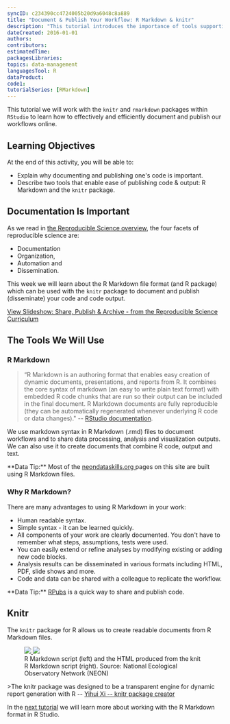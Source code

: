 ```yaml
---
syncID: c234390cc4724005b20d9a6048c8a889
title: "Document & Publish Your Workflow: R Markdown & knitr"
description: "This tutorial introduces the importance of tools supporting documenting & publishing a workflow."
dateCreated: 2016-01-01
authors:
contributors:
estimatedTime:
packagesLibraries:
topics: data-management
languagesTool: R
dataProduct:
code1:
tutorialSeries: [RMarkdown]
---
```


This tutorial we will work with the `knitr` and `rmarkdown` packages within
`RStudio` to learn how to effectively and efficiently document and publish our
workflows online.

<div id="ds-objectives" markdown="1">

## Learning Objectives
At the end of this activity, you will be able to:

* Explain why documenting and publishing one's code is important.
* Describe two tools that enable ease of publishing code & output: R Markdown and 
the `knitr` package. 

</div>

## Documentation Is Important

As we read in
<a href="{{ site.baseurl }}/workshop-event/NEON-DI-2016/NEON-repSci" target="_blank"> the Reproducible Science overview</a>,
the four facets of reproducible science are:

* Documentation
* Organization,
* Automation and
* Dissemination.

This week we will learn about the R Markdown file format (and R package) which
can be used with the `knitr` package to document and publish (disseminate) your
code and code output.

<a class="link--button link--arrow" href="http://neon-workwithdata.github.io/slide-shows/share-publish-archive-slideshow.html" target= "_blank"> View Slideshow: Share, Publish & Archive - from the Reproducible Science Curriculum</a>

## The Tools We Will Use

### R Markdown  

> “R Markdown is an authoring format that enables easy creation of dynamic
documents, presentations, and reports from R. It combines the core syntax of
markdown (an easy to write plain text format) with embedded R code chunks that
are run so their output can be included in the final document. R Markdown
documents are fully reproducible (they can be automatically regenerated whenever
underlying R code or data changes)."
-- <a href="http://rmarkdown.rstudio.com/" target="_blank">RStudio documentation</a>.

We use markdown syntax in R Markdown (.rmd) files to document workflows and
to share data processing, analysis and visualization outputs. We can also use it
to create documents that combine R code, output and text.

<div id="ds-dataTip" markdown="1">
<i class="fa fa-star"></i>**Data Tip:** Most of the
<a href="https://github.com/NEONInc/NEON-Data-Skills/" target="_blank">neondataskills.org </a> pages on this site are built using R Markdown files.
</div>


### Why R Markdown?
There are many advantages to using R Markdown in your work:

* Human readable syntax.
* Simple syntax - it can be learned quickly.
* All components of your work are clearly documented. You don't have to remember
what steps, assumptions, tests were used.
* You can easily extend or refine analyses by modifying existing or adding new
code blocks.
* Analysis results can be disseminated in various formats including HTML, PDF,
slide shows and more.
* Code and data can be shared with a colleague to replicate the workflow.

<div id="ds-dataTip" markdown="1">
<i class="fa fa-star"></i>**Data Tip:**
<a href="https://rpubs.com/" target= "_blank ">RPubs</a>
is a quick way to share and publish code.
</div>

## Knitr

The `knitr` package for R allows us to create readable documents from R Markdown
files.

<figure class="half">
	<a href="{{ site.baseurl }}/images/pre-institute-content/pre-institute3-rmd/rmd-file.png">
	<img src="{{ site.baseurl }}/images/pre-institute-content/pre-institute3-rmd/rmd-file.png">
	</a>
	<a href="{{ site.baseurl }}/images/pre-institute-content/pre-institute3-rmd/knitr-output.png">
	<img src="{{ site.baseurl }}/images/pre-institute-content/pre-institute3-rmd/knitr-output.png">
	</a>
	<figcaption>R Markdown script (left) and the HTML produced from the knit R 
	Markdown script (right). Source: National Ecological Observatory Network (NEON)
	</figcaption>
</figure>  
>The knitr package was designed to be a transparent engine for dynamic report
generation with R --
<a href="http://yihui.name/knitr/" target="_blank"> Yihui Xi -- knitr package creator</a>


In the
[next tutorial]({{site.baseurl}}/R/RMarkdown/rmd02)
we will learn more about working with the R Markdown format in R Studio.
